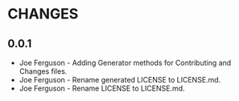 # CHANGES

## 0.0.1

* Joe Ferguson - Adding Generator methods for Contributing and Changes files.
* Joe Ferguson - Rename generated LICENSE to LICENSE.md.
* Joe Ferguson - Rename LICENSE to LICENSE.md.

